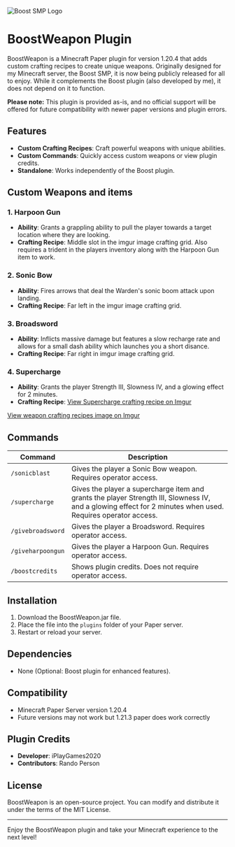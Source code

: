<img src="https://i.imgur.com/l4ugoDD.png" alt="Boost SMP Logo">

# BoostWeapon Plugin

BoostWeapon is a Minecraft Paper plugin for version 1.20.4 that adds custom crafting recipes to create unique weapons. Originally designed for my Minecraft server, the Boost SMP, it is now being publicly released for all to enjoy. While it complements the Boost plugin (also developed by me), it does not depend on it to function.

**Please note:** This plugin is provided as-is, and no official support will be offered for future compatibility with newer paper versions and plugin errors.

## Features

- **Custom Crafting Recipes**: Craft powerful weapons with unique abilities.
- **Custom Commands**: Quickly access custom weapons or view plugin credits.
- **Standalone**: Works independently of the Boost plugin.

## Custom Weapons and items

### 1. Harpoon Gun
- **Ability**: Grants a grappling ability to pull the player towards a target location where they are looking.
- **Crafting Recipe**: Middle slot in the imgur image crafting grid. Also requires a trident in the players inventory along with the Harpoon Gun item to work.

### 2. Sonic Bow
- **Ability**: Fires arrows that deal the Warden's sonic boom attack upon landing.
- **Crafting Recipe**: Far left in the imgur image crafting grid.

### 3. Broadsword
- **Ability**: Inflicts massive damage but features a slow recharge rate and allows for a small dash ability which launches you a short disance.
- **Crafting Recipe**: Far right in imgur image crafting grid.

### 4. Supercharge
- **Ability**: Grants the player Strength III, Slowness IV, and a glowing effect for 2 minutes.
- **Crafting Recipe**: [View Supercharge crafting recipe on Imgur](https://imgur.com/a/UosFTRP)

[View weapon crafting recipes image on Imgur](https://imgur.com/a/Wm8BopO)

## Commands

| Command              | Description                                                                 |
|----------------------|-----------------------------------------------------------------------------|
| `/sonicblast`        | Gives the player a Sonic Bow weapon. Requires operator access.                                       |
| `/supercharge`       | Gives the player a supercharge item and grants the player Strength III, Slowness IV, and a glowing effect for 2 minutes when used. Requires operator access.   |
| `/givebroadsword`    | Gives the player a Broadsword. Requires operator access.                                               |
| `/giveharpoongun`    | Gives the player a Harpoon Gun. Requires operator access.                                            |
| `/boostcredits`      | Shows plugin credits. Does not require operator access.                   |

## Installation

1. Download the BoostWeapon.jar file.
2. Place the file into the `plugins` folder of your Paper server.
3. Restart or reload your server.

## Dependencies

- None (Optional: Boost plugin for enhanced features).

## Compatibility

- Minecraft Paper Server version 1.20.4
- Future versions may not work but 1.21.3 paper does work correctly

## Plugin Credits

- **Developer**: iPlayGames2020
- **Contributors**: Rando Person

## License

BoostWeapon is an open-source project. You can modify and distribute it under the terms of the MIT License.

---

Enjoy the BoostWeapon plugin and take your Minecraft experience to the next level!
